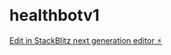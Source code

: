 # healthbotv1

[Edit in StackBlitz next generation editor ⚡️](https://stackblitz.com/~/github.com/AetherLapse/healthbotv1)
